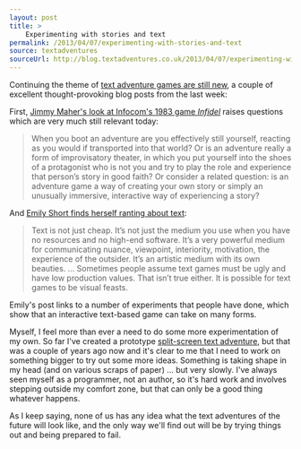 ```yaml
---
layout: post
title: >
    Experimenting with stories and text
permalink: /2013/04/07/experimenting-with-stories-and-text
source: textadventures
sourceUrl: http://blog.textadventures.co.uk/2013/04/07/experimenting-with-stories-and-text/
---
```

Continuing the theme of <a title="Text adventure games are still new" href="/2013/01/29/text-adventure-games-are-still-new/">text adventure games are still new</a>, a couple of excellent thought-provoking blog posts from the last week:

First, <a href="http://www.filfre.net/2013/04/infidel/">Jimmy Maher's look at Infocom's 1983 game <em>Infidel</em></a> raises questions which are very much still relevant today:
<blockquote>When you boot an adventure are you effectively still yourself, reacting as you would if transported into that world? Or is an adventure really a form of improvisatory theater, in which you put yourself into the shoes of a protagonist who is not you and try to play the role and experience that person’s story in good faith? Or consider a related question: is an adventure game a way of creating your own story or simply an unusually immersive, interactive way of experiencing a story?</blockquote>
And <a href="http://emshort.wordpress.com/2013/04/05/gdc-me-at-indie-soapbox-ranting-about-text/">Emily Short finds herself ranting about text</a>:
<blockquote>Text is not just cheap. It’s not just the medium you use when you have no resources and no high-end software. It’s a very powerful medium for communicating nuance, viewpoint, interiority, motivation, the experience of the outsider. It’s an artistic medium with its own beauties. ... Sometimes people assume text games must be ugly and have low production values. That isn’t true either. It is possible for text games to be visual feasts.</blockquote>
Emily's post links to a number of experiments that people have done, which show that an interactive text-based game can take on many forms.

Myself, I feel more than ever a need to do some more experimentation of my own. So far I've created a prototype <a href="http://play.textadventures.co.uk/v5/Play.aspx?file=twohalves/twohalves.quest">split-screen text adventure</a>, but that was a couple of years ago now and it's clear to me that I need to work on something bigger to try out some more ideas. Something is taking shape in my head (and on various scraps of paper) ... but very slowly. I've always seen myself as a programmer, not an author, so it's hard work and involves stepping outside my comfort zone, but that can only be a good thing whatever happens.

As I keep saying, none of us has any idea what the text adventures of the future will look like, and the only way we'll find out will be by trying things out and being prepared to fail.